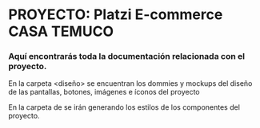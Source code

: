 # PROYECTO: Platzi E-commerce CASA TEMUCO

### Aquí encontrarás toda la documentación relacionada con el proyecto.

En la carpeta <diseño> se encuentran los dommies y mockups del diseño de las pantallas, botones, imágenes e íconos del proyecto

En la carpeta de <estilos>  se irán generando los estilos de los componentes del proyecto.




